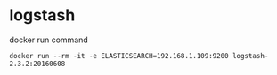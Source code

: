 # logstash

docker run command
```
docker run --rm -it -e ELASTICSEARCH=192.168.1.109:9200 logstash-2.3.2:20160608
```
